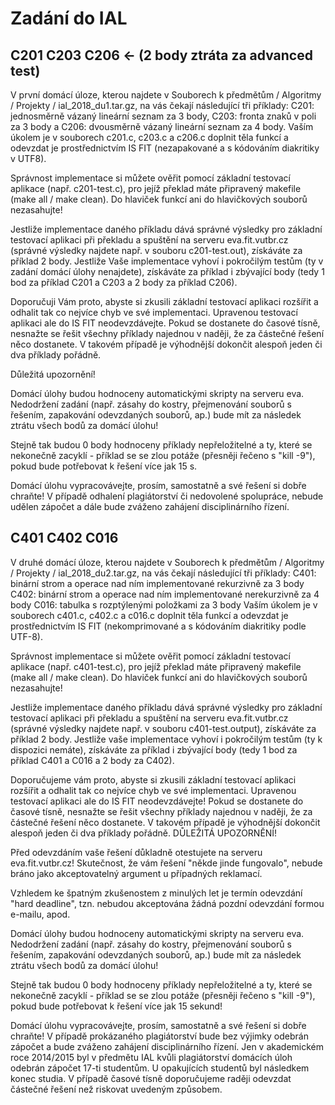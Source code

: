 # Zadání do IAL

## C201 C203 C206 <- (2 body ztráta za advanced test)

V první domácí úloze, kterou najdete v Souborech k předmětům / Algoritmy / Projekty / ial_2018_du1.tar.gz,  na vás čekají následující tři příklady:
C201: jednosměrně vázaný lineární seznam za 3 body,
C203: fronta znaků v poli za 3 body a
C206: dvousměrně vázaný lineární seznam za 4 body.
Vaším úkolem je v souborech c201.c, c203.c a c206.c doplnit těla funkcí a odevzdat je prostřednictvím IS FIT (nezapakované a s kódováním diakritiky v UTF8).

Správnost implementace si můžete ověřit pomocí základní testovací aplikace (např. c201-test.c), pro jejíž překlad máte připravený makefile (make all / make clean). Do hlaviček funkcí ani do hlavičkových souborů nezasahujte!

Jestliže implementace daného příkladu dává správné výsledky pro základní testovací aplikaci při překladu a spuštění na serveru eva.fit.vutbr.cz (správné výsledky najdete např. v souboru c201-test.out), získáváte za příklad 2 body. Jestliže Vaše implementace vyhoví i pokročilým testům (ty v zadání domácí úlohy nenajdete), získáváte za příklad i zbývající body (tedy 1 bod za příklad C201 a C203 a 2 body za příklad C206).

Doporučuji Vám proto, abyste si zkusili základní testovací aplikaci rozšířit a odhalit tak co nejvíce chyb ve své implementaci. Upravenou testovací aplikaci ale do IS FIT neodevzdávejte. Pokud se dostanete do časové tísně, nesnažte se řešit všechny příklady najednou v naději, že za částečné řešení něco dostanete. V takovém případě je výhodnější dokončit alespoň jeden či dva příklady pořádně.

Důležitá upozornění!

Domácí úlohy budou hodnoceny automatickými skripty na serveru eva. Nedodržení zadání  (např. zásahy do kostry, přejmenování souborů s řešením, zapakování odevzdaných souborů, ap.) bude mít za následek ztrátu všech bodů za domácí úlohu!

Stejně tak budou 0 body hodnoceny příklady nepřeložitelné a ty, které se nekonečně zacyklí - příklad se se zlou potáže (přesněji řečeno s "kill -9"), pokud bude potřebovat k řešení více jak 15 s.

Domácí úlohu vypracovávejte, prosím, samostatně a své řešení si dobře chraňte! V případě odhalení plagiátorství či nedovolené spolupráce, nebude udělen zápočet a dále bude zváženo zahájení disciplinárního řízení.

## C401 C402 C016

V druhé domácí úloze, kterou najdete v Souborech k předmětům / Algoritmy / Projekty / ial_2018_du2.tar.gz, na vás čekají následující tři příklady:
C401: binární strom a operace nad ním implementované rekurzivně za 3 body
C402: binární strom a operace nad ním implementované nerekurzivně za 4 body
C016: tabulka s rozptýlenými položkami za 3 body
Vaším úkolem je v souborech c401.c, c402.c a c016.c doplnit těla funkcí a odevzdat je prostřednictvím IS FIT (nekomprimované a s kódováním diakritiky podle UTF-8).

Správnost implementace si můžete ověřit pomocí základní testovací aplikace (např. c401-test.c), pro jejíž překlad máte připravený makefile (make all / make clean). Do hlaviček funkcí ani do hlavičkových souborů nezasahujte!

Jestliže implementace daného příkladu dává správné výsledky pro základní testovací aplikaci při překladu a spuštění na serveru eva.fit.vutbr.cz (správné výsledky najdete např. v souboru c401-test.output), získáváte za příklad 2 body. Jestliže vaše implementace vyhoví i pokročilým testům (ty k dispozici nemáte), získáváte za příklad i zbývající body (tedy 1 bod za příklad C401 a C016 a 2 body za C402).

Doporučujeme vám proto, abyste si zkusili základní testovací aplikaci rozšířit a odhalit tak co nejvíce chyb ve své implementaci. Upravenou testovací aplikaci ale do IS FIT neodevzdávejte! Pokud se dostanete do časové tísně, nesnažte se řešit všechny příklady najednou v naději, že za částečné řešení něco dostanete. V takovém případě je výhodnější dokončit alespoň jeden či dva příklady pořádně.
DŮLEŽITÁ UPOZORNĚNÍ!

Před odevzdáním vaše řešení důkladně otestujete na serveru eva.fit.vutbr.cz! Skutečnost, že vám řešení "někde jinde fungovalo", nebude bráno jako akceptovatelný argument u případných reklamací.

Vzhledem ke špatným zkušenostem z minulých let je termín odevzdání "hard deadline", tzn. nebudou akceptována žádná pozdní odevzdání formou e-mailu, apod.

Domácí úlohy budou hodnoceny automatickými skripty na serveru eva. Nedodržení zadání  (např. zásahy do kostry, přejmenování souborů s řešením, zapakování odevzdaných souborů, ap.) bude mít za následek ztrátu všech bodů za domácí úlohu!

Stejně tak budou 0 body hodnoceny příklady nepřeložitelné a ty, které se nekonečně zacyklí - příklad se se zlou potáže (přesněji řečeno s "kill -9"), pokud bude potřebovat k řešení více jak 15 sekund!

Domácí úlohu vypracovávejte, prosím, samostatně a své řešení si dobře chraňte! V případě prokázaného plagiátorství bude bez výjimky odebrán zápočet a bude zváženo zahájení disciplinárního řízení. Jen v akademickém roce 2014/2015 byl v předmětu IAL kvůli plagiátorství domácích úloh odebrán zápočet 17-ti studentům. U opakujících studentů byl následkem konec studia. V případě časové tísně doporučujeme raději odevzdat částečné řešení než riskovat uvedeným způsobem.